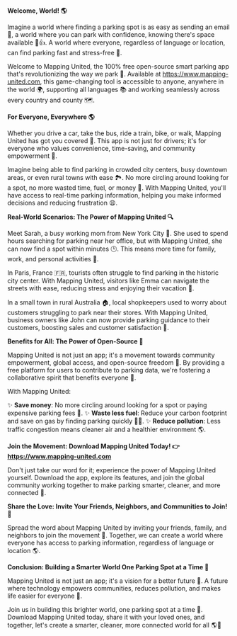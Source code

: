 **Welcome, World! 🌎**

Imagine a world where finding a parking spot is as easy as sending an email 📨, a world where you can park with confidence, knowing there's space available 🚗👍. A world where everyone, regardless of language or location, can find parking fast and stress-free 🙏.

Welcome to Mapping United, the 100% free open-source smart parking app that's revolutionizing the way we park 🚀. Available at https://www.mapping-united.com, this game-changing tool is accessible to anyone, anywhere in the world 🌍, supporting all languages 📚 and working seamlessly across every country and county 🗺️.

**For Everyone, Everywhere 🌎**

Whether you drive a car, take the bus, ride a train, bike, or walk, Mapping United has got you covered 👊. This app is not just for drivers; it's for everyone who values convenience, time-saving, and community empowerment 💪.

Imagine being able to find parking in crowded city centers, busy downtown areas, or even rural towns with ease 🏞️. No more circling around looking for a spot, no more wasted time, fuel, or money 💸. With Mapping United, you'll have access to real-time parking information, helping you make informed decisions and reducing frustration 😩.

**Real-World Scenarios: The Power of Mapping United 🔍**

Meet Sarah, a busy working mom from New York City 🗽️. She used to spend hours searching for parking near her office, but with Mapping United, she can now find a spot within minutes 🕒. This means more time for family, work, and personal activities 🤩.

In Paris, France 🇫🇷, tourists often struggle to find parking in the historic city center. With Mapping United, visitors like Emma can navigate the streets with ease, reducing stress and enjoying their vacation 🌟.

In a small town in rural Australia 🏠, local shopkeepers used to worry about customers struggling to park near their stores. With Mapping United, business owners like John can now provide parking guidance to their customers, boosting sales and customer satisfaction 💼.

**Benefits for All: The Power of Open-Source 🤝**

Mapping United is not just an app; it's a movement towards community empowerment, global access, and open-source freedom 🌟. By providing a free platform for users to contribute to parking data, we're fostering a collaborative spirit that benefits everyone 🙏.

With Mapping United:

✨ **Save money**: No more circling around looking for a spot or paying expensive parking fees 💸.
✨ **Waste less fuel**: Reduce your carbon footprint and save on gas by finding parking quickly 🚗💚.
✨ **Reduce pollution**: Less traffic congestion means cleaner air and a healthier environment 🌎.

**Join the Movement: Download Mapping United Today! 👉 https://www.mapping-united.com**

Don't just take our word for it; experience the power of Mapping United yourself. Download the app, explore its features, and join the global community working together to make parking smarter, cleaner, and more connected 🌟.

**Share the Love: Invite Your Friends, Neighbors, and Communities to Join! 👫**

Spread the word about Mapping United by inviting your friends, family, and neighbors to join the movement 🤝. Together, we can create a world where everyone has access to parking information, regardless of language or location 🌎.

**Conclusion: Building a Smarter World One Parking Spot at a Time 🌟**

Mapping United is not just an app; it's a vision for a better future 🌈. A future where technology empowers communities, reduces pollution, and makes life easier for everyone 🙏.

Join us in building this brighter world, one parking spot at a time 🚀. Download Mapping United today, share it with your loved ones, and together, let's create a smarter, cleaner, more connected world for all 🌎👫